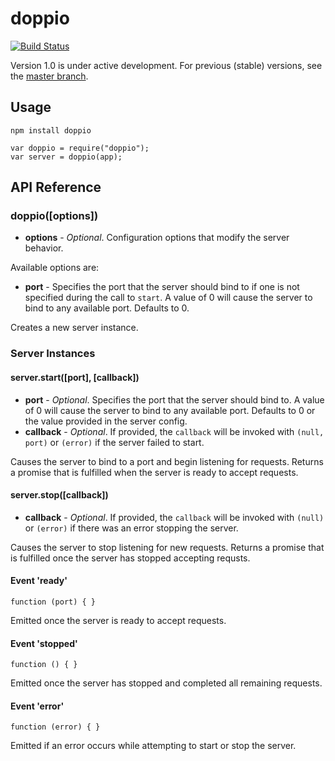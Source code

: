 doppio
======

[![Build Status](https://travis-ci.org/jagoda/doppio.png?branch=1.0)](https://travis-ci.org/jagoda/doppio)

Version 1.0 is under active development. For previous (stable) versions, see the
[master branch](https://github.com/jagoda/doppio/tree/master).

## Usage

	npm install doppio

	var doppio = require("doppio");
	var server = doppio(app);

## API Reference

### doppio([options])

 + **options** - _Optional_. Configuration options that modify the server
   behavior.

Available options are:

 + **port** - Specifies the port that the server should bind to if one is not
   specified during the call to `start`. A value of 0 will cause the server to
   bind to any available port. Defaults to 0.

Creates a new server instance.

### Server Instances

#### server.start([port], [callback])

 + **port** - _Optional_. Specifies the port that the server should bind to.
   A value of 0 will cause the server to bind to any available port. Defaults to
   0 or the value provided in the server config.
 + **callback** - _Optional_. If provided, the `callback` will be invoked with
   `(null, port)` or `(error)` if the server failed to start.

Causes the server to bind to a port and begin listening for requests. Returns a
promise that is fulfilled when the server is ready to accept requests.

#### server.stop([callback])

 + **callback** - _Optional_. If provided, the `callback` will be invoked with
   `(null)` or `(error)` if there was an error stopping the server.

Causes the server to stop listening for new requests. Returns a promise that is
fulfilled once the server has stopped accepting requsts.

#### Event 'ready'

	function (port) { }

Emitted once the server is ready to accept requests.

#### Event 'stopped'

	function () { }

Emitted once the server has stopped and completed all remaining requests.

#### Event 'error'

	function (error) { }

Emitted if an error occurs while attempting to start or stop the server.

[express]: http://expressjs.com/ "Express"
